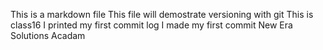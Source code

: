 This is a markdown file
This file will demostrate versioning with git 
This is class16
I printed my first commit log
I made my first commit
New Era Solutions Acadam
